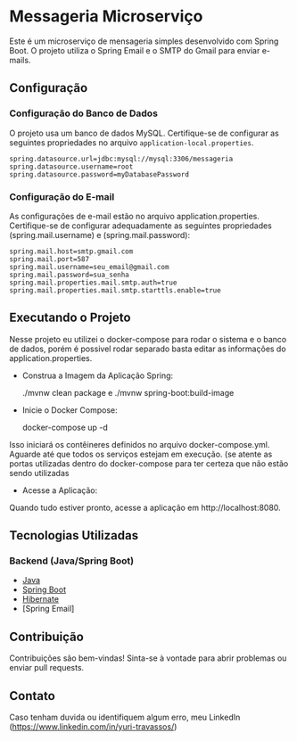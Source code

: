 ﻿
# Messageria Microserviço

Este é um microserviço de mensageria simples desenvolvido com Spring Boot. O projeto utiliza o Spring Email e o SMTP do Gmail para enviar e-mails.

## Configuração

### Configuração do Banco de Dados

O projeto usa um banco de dados MySQL. Certifique-se de configurar as seguintes propriedades no arquivo `application-local.properties`.

    spring.datasource.url=jdbc:mysql://mysql:3306/messageria
    spring.datasource.username=root
    spring.datasource.password=myDatabasePassword

### Configuração do E-mail

As configurações de e-mail estão no arquivo application.properties. Certifique-se de configurar adequadamente as seguintes propriedades (spring.mail.username) e (spring.mail.password):

    spring.mail.host=smtp.gmail.com
    spring.mail.port=587
    spring.mail.username=seu_email@gmail.com
    spring.mail.password=sua_senha
    spring.mail.properties.mail.smtp.auth=true
    spring.mail.properties.mail.smtp.starttls.enable=true

## Executando o Projeto

Nesse projeto eu utilizei o docker-compose para rodar o sistema e o banco de dados, porém é possivel rodar separado basta editar as informações do application.properties.

  - Construa a Imagem da Aplicação Spring:

     ./mvnw clean package e ./mvnw spring-boot:build-image

  - Inicie o Docker Compose:

      docker-compose up -d

  Isso iniciará os contêineres definidos no arquivo docker-compose.yml. Aguarde até que todos os serviços estejam em execução. (se atente as portas utilizadas dentro do docker-compose para ter certeza que não estão sendo utilizadas

  - Acesse a Aplicação:

  Quando tudo estiver pronto, acesse a aplicação em http://localhost:8080.

## Tecnologias Utilizadas

### Backend (Java/Spring Boot)
- [Java](https://www.java.com/)
- [Spring Boot](https://spring.io/projects/spring-boot)
- [Hibernate](https://hibernate.org/)
- [Spring Email]

## Contribuição
Contribuições são bem-vindas! Sinta-se à vontade para abrir problemas ou enviar pull requests.

## Contato
Caso tenham duvida ou identifiquem algum erro, meu LinkedIn (https://www.linkedin.com/in/yuri-travassos/)
